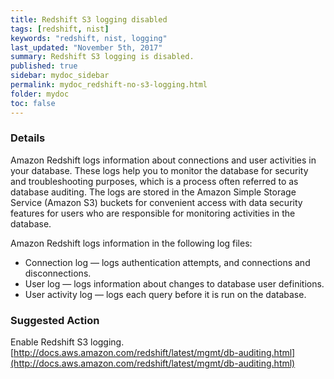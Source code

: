 ```yaml
---
title: Redshift S3 logging disabled
tags: [redshift, nist]
keywords: "redshift, nist, logging"
last_updated: "November 5th, 2017"
summary: Redshift S3 logging is disabled.
published: true
sidebar: mydoc_sidebar
permalink: mydoc_redshift-no-s3-logging.html
folder: mydoc
toc: false
---
```


### Details  
Amazon Redshift logs information about connections and user activities in your database. These logs help you to monitor the database for security and troubleshooting purposes, which is a process often referred to as database auditing. The logs are stored in the Amazon Simple Storage Service (Amazon S3) buckets for convenient access with data security features for users who are responsible for monitoring activities in the database.

Amazon Redshift logs information in the following log files:  
* Connection log — logs authentication attempts, and connections and disconnections.  
* User log — logs information about changes to database user definitions.  
* User activity log — logs each query before it is run on the database.  

### Suggested Action  
Enable Redshift S3 logging.
[http://docs.aws.amazon.com/redshift/latest/mgmt/db-auditing.html](http://docs.aws.amazon.com/redshift/latest/mgmt/db-auditing.html)
